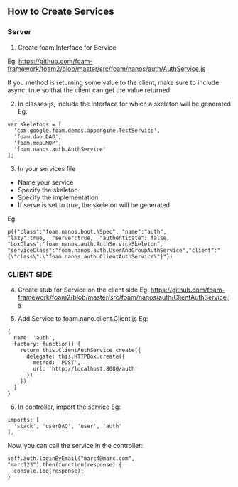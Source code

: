 ## How to Create Services

### Server
1. Create foam.Interface for Service

Eg: https://github.com/foam-framework/foam2/blob/master/src/foam/nanos/auth/AuthService.js


If you method is returning some value to the client, make sure to include
async: true so that the client can get the value returned

2. In classes.js, include the Interface for which a skeleton will be generated
Eg:
```
var skeletons = [
  'com.google.foam.demos.appengine.TestService',
  'foam.dao.DAO',
  'foam.mop.MOP',
  'foam.nanos.auth.AuthService'
];
```

3. In your services file
  - Name your service
  - Specify the skeleton
  - Specify the implementation
  - If serve is set to true, the skeleton will be generated

 Eg:
 
 `p({"class":"foam.nanos.boot.NSpec", "name":"auth",                        "lazy":true,  "serve":true,  "authenticate": false, "boxClass":"foam.nanos.auth.AuthServiceSkeleton", "serviceClass":"foam.nanos.auth.UserAndGroupAuthService","client":"{\"class\":\"foam.nanos.auth.ClientAuthService\"}"})`

### CLIENT SIDE
4. Create stub for Service on the client side 
Eg: https://github.com/foam-framework/foam2/blob/master/src/foam/nanos/auth/ClientAuthService.js

5. Add Service to foam.nano.client.Client.js
Eg: 
```
{
  name: 'auth',
  factory: function() {
    return this.ClientAuthService.create({
      delegate: this.HTTPBox.create({
        method: 'POST',
        url: 'http://localhost:8080/auth'
      })
    });
  }
}
```

6. In controller, import the service
Eg: 
```
imports: [
  'stack', 'userDAO', 'user', 'auth'
],
```

Now, you can call the service in the controller:
```
self.auth.loginByEmail("marc4@marc.com", "marc123").then(function(response) {
  console.log(response);
}
```
